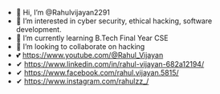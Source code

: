 - 👋 Hi, I’m @Rahulvijayan2291
- 👀 I’m interested in cyber security, ethical hacking, software development.
- 🌱 I’m currently learning B.Tech Final Year CSE
- 💞️ I’m looking to collaborate on hacking
- 💕 https://www.youtube.com/@Rahul_Vijayan
-  ✔ https://www.linkedin.com/in/rahul-vijayan-682a12194/
-  ✔ https://www.facebook.com/rahul.vijayan.5815/
-  ✔ https://www.instagram.com/rahulzz_/



<!---
Rahulvijayan2291/Rahulvijayan2291 is a ✨ special ✨ repository because its `README.md` (this file) appears on your GitHub profile.
You can click the Preview link to take a look at your changes.
--->
